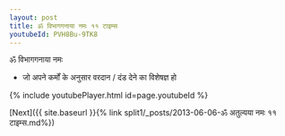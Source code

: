 ```yaml
---
layout: post
title: ॐ विभागगनाया नमः ११ टाइम्स
youtubeId: PVH8Bu-9TK8
---
```

 
 
 ॐ विभागगनाया नमः  
 
 -  जो अपने कर्मों के अनुसार वरदान / दंड देने का विशेषज्ञ हो 
 
  
 
  
 
 
 
 
 
 


{% include youtubePlayer.html id=page.youtubeId %}
 
[Next]({{ site.baseurl }}{% link  split1/_posts/2013-06-06-ॐ अतुल्यया नमः ११ टाइम्स.md%})
 
